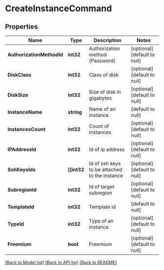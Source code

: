 # CreateInstanceCommand

## Properties
Name | Type | Description | Notes
------------ | ------------- | ------------- | -------------
**AuthorizationMethodId** | **int32** | Authorization method (Password) | [optional] [default to null]
**DiskClass** | **int32** | Class of disk | [optional] [default to null]
**DiskSize** | **int32** | Size of disk in gigabytes | [optional] [default to null]
**InstanceName** | **string** | Name of an instance | [default to null]
**InstancesCount** | **int32** | Count of instances | [optional] [default to null]
**IPAddressId** | **int32** | Id of ip address | [optional] [default to null]
**SshKeysIds** | **[]int32** | Id of ssh keys to be attached to the instance | [optional] [default to null]
**SubregionId** | **int32** | Id of target subregion | [optional] [default to null]
**TemplateId** | **int32** | Template id | [default to null]
**TypeId** | **int32** | Type of an instance | [optional] [default to null]
**Freemium** | **bool** | Freemium | [optional] [default to null]

[[Back to Model list]](../README.md#documentation-for-models) [[Back to API list]](../README.md#documentation-for-api-endpoints) [[Back to README]](../README.md)


